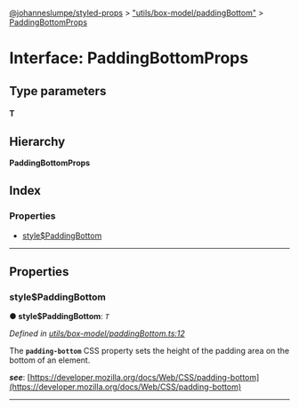 [@johanneslumpe/styled-props](../README.md) > ["utils/box-model/paddingBottom"](../modules/_utils_box_model_paddingbottom_.md) > [PaddingBottomProps](../interfaces/_utils_box_model_paddingbottom_.paddingbottomprops.md)

# Interface: PaddingBottomProps

## Type parameters
#### T 
## Hierarchy

**PaddingBottomProps**

## Index

### Properties

* [style$PaddingBottom](_utils_box_model_paddingbottom_.paddingbottomprops.md#style_paddingbottom)

---

## Properties

<a id="style_paddingbottom"></a>

###  style$PaddingBottom

**● style$PaddingBottom**: *`T`*

*Defined in [utils/box-model/paddingBottom.ts:12](https://github.com/johanneslumpe/styled-props/blob/8e709f1/src/utils/box-model/paddingBottom.ts#L12)*

The **`padding-bottom`** CSS property sets the height of the padding area on the bottom of an element.

*__see__*: [https://developer.mozilla.org/docs/Web/CSS/padding-bottom](https://developer.mozilla.org/docs/Web/CSS/padding-bottom)

___

